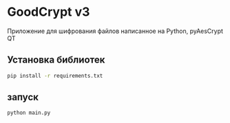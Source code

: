 # GoodCrypt v3

Приложение для шифрования файлов написанное на Python, pyAesCrypt QT

## Установка библиотек


```bash
pip install -r requirements.txt
```

## запуск

```bash
python main.py
```
